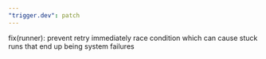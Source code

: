 ```yaml
---
"trigger.dev": patch
---
```


fix(runner): prevent retry immediately race condition which can cause stuck runs that end up being system failures
